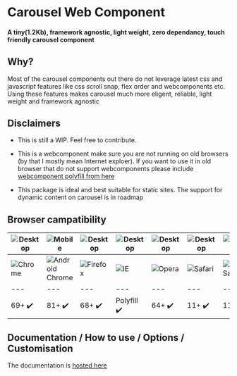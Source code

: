 # Carousel Web Component
#### **A tiny(1.2Kb), framework agnostic, light weight, zero dependancy, touch friendly carousel component**

## Why?
Most of the carousel components out there do not leverage latest css and javascript features like css scroll snap, flex order and webcomponents etc. Using these features makes carousel much more eligent, reliable, light weight and framework agnostic

## Disclaimers
- This is still a WIP. Feel free to contribute.

- This is a webcomponent make sure you are not running on old browsers (by that I mostly mean Internet exploer). If you want to use it in old browser that do not support webcomponents please include [webcomponent polyfill from here](https://www.webcomponents.org/polyfills)

- This package is ideal and best suitable for static sites. The support for dynamic content on carousel is in roadmap 


## Browser campatibility
| ![Desktop](https://developer.mozilla.org/static/platforms/desktop.d6def92f82da.svg) | ![Mobile](https://developer.mozilla.org/static/platforms/mobile.d9737f9e22aa.svg) | ![Desktop](https://developer.mozilla.org/static/platforms/desktop.d6def92f82da.svg) | ![Desktop](https://developer.mozilla.org/static/platforms/desktop.d6def92f82da.svg) | ![Desktop](https://developer.mozilla.org/static/platforms/desktop.d6def92f82da.svg) | ![Desktop](https://developer.mozilla.org/static/platforms/desktop.d6def92f82da.svg) | ![Mobile](https://developer.mozilla.org/static/platforms/mobile.d9737f9e22aa.svg) | ![Desktop](https://developer.mozilla.org/static/platforms/desktop.d6def92f82da.svg)
| --- | --- | --- | --- | --- | --- | --- | --- |
| ![Chrome](https://raw.github.com/alrra/browser-logos/main/src/chrome/chrome_32x32.png) | ![Android Chrome](https://raw.github.com/alrra/browser-logos/main/src/chrome/chrome_32x32.png) | ![Firefox](https://raw.github.com/alrra/browser-logos/main/src/firefox/firefox_32x32.png) | ![IE](https://raw.githubusercontent.com/alrra/browser-logos/main/src/archive/internet-explorer_9-11/internet-explorer_9-11_32x32.png) | ![Opera](https://raw.github.com/alrra/browser-logos/main/src/opera/opera_32x32.png) | ![Safari](https://raw.github.com/alrra/browser-logos/main/src/safari/safari_32x32.png) | ![Ios Safari](https://raw.github.com/alrra/browser-logos/main/src/safari/safari_32x32.png) | ![Edge](https://raw.githubusercontent.com/alrra/browser-logos/main/src/edge/edge_32x32.png)
| --- | --- | --- | --- | --- | --- | --- | --- |
| 69+ :heavy_check_mark: | 81+ :heavy_check_mark: | 68+ :heavy_check_mark: | Polyfill :heavy_check_mark: | 64+ :heavy_check_mark: | 11+ :heavy_check_mark: | 11+ :heavy_check_mark: | 79+ :heavy_check_mark: 

## Documentation / How to use / Options / Customisation
The documentation is [hosted here](https://technikhil314.surge.sh/docs/carousel/introduction)
